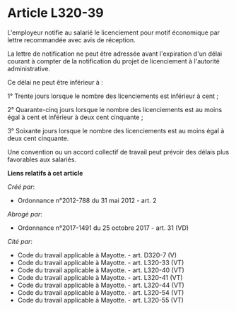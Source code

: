 # Article L320-39

L'employeur notifie au salarié le licenciement pour motif économique par lettre recommandée avec avis de réception.

La lettre de notification ne peut être adressée avant l'expiration d'un délai courant à compter de la notification du projet
de licenciement à l'autorité administrative.

Ce délai ne peut être inférieur à :

1° Trente jours lorsque le nombre des licenciements est inférieur à cent ;

2° Quarante-cinq jours lorsque le nombre des licenciements est au moins égal à cent et inférieur à deux cent cinquante ;

3° Soixante jours lorsque le nombre des licenciements est au moins égal à deux cent cinquante.

Une convention ou un accord collectif de travail peut prévoir des délais plus favorables aux salariés.

**Liens relatifs à cet article**

_Créé par_:

  - Ordonnance n°2012-788 du 31 mai 2012 - art. 2

_Abrogé par_:

  - Ordonnance n°2017-1491 du 25 octobre 2017 - art. 31 (VD)

_Cité par_:

  - Code du travail applicable à Mayotte. - art. D320-7 (V)
  - Code du travail applicable à Mayotte. - art. L320-33 (VT)
  - Code du travail applicable à Mayotte. - art. L320-40 (VT)
  - Code du travail applicable à Mayotte. - art. L320-41 (VT)
  - Code du travail applicable à Mayotte. - art. L320-44 (VT)
  - Code du travail applicable à Mayotte. - art. L320-54 (VT)
  - Code du travail applicable à Mayotte. - art. L320-55 (VT)
